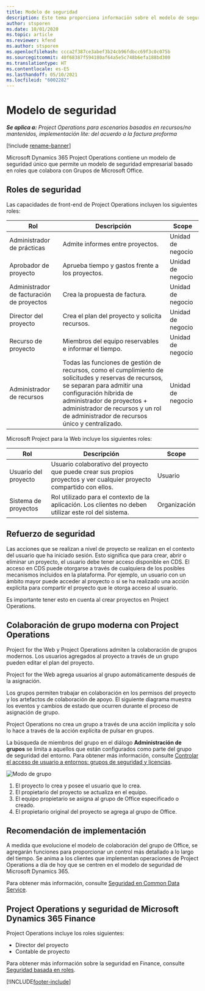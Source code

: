 ```yaml
---
title: Modelo de seguridad
description: Este tema proporciona información sobre el modelo de seguridad en Dynamics 365 Project Operations.
author: stsporen
ms.date: 10/01/2020
ms.topic: article
ms.reviewer: kfend
ms.author: stsporen
ms.openlocfilehash: ccca2f387ce3abef3b24cb96fdbcc69f3c0c075b
ms.sourcegitcommit: 40f68387f594180af64a5e5c748b6efa188bd300
ms.translationtype: HT
ms.contentlocale: es-ES
ms.lasthandoff: 05/10/2021
ms.locfileid: "6002282"
---
```

# <a name="security-model"></a>Modelo de seguridad

_**Se aplica a:** Project Operations para escenarios basados en recursos/no mantenidos, implementación lite: del acuerdo a la factura proforma_

[!include [rename-banner](~/includes/cc-data-platform-banner.md)]

Microsoft Dynamics 365 Project Operations contiene un modelo de seguridad único que permite un modelo de seguridad empresarial basado en roles que colabora con Grupos de Microsoft Office. 


## <a name="security-roles"></a>Roles de seguridad
Las capacidades de front-end de Project Operations incluyen los siguientes roles:

| Rol                          | Descripción                                                                                                                                                                 | Scope |
|-------------------------------|-----------------------------------------------------------------------------------------------------------------------------------------------------------------------------|------|
| Administrador de prácticas              | Admite informes entre proyectos.                                                                                                            | Unidad de negocio              |
| Aprobador de proyecto              | Aprueba tiempo y gastos frente a los proyectos.                                                                                                                              | Unidad de negocio |
| Administrador de facturación de proyectos | Crea la propuesta de factura.                                                                                                                                                 | Unidad de negocio |
| Director del proyecto               | Crea el plan del proyecto y solicita recursos.                                                                                                                              | Unidad de negocio |
| Recurso de proyecto              | Miembros del equipo reservables e informar el tiempo.                                                                                                          | Unidad de negocio|
| Administrador de recursos              | Todas las funciones de gestión de recursos, como el cumplimiento de solicitudes y reservas de recursos, se separan para admitir una configuración híbrida de administrador de proyectos + administrador de recursos y un rol de administrador de recursos único y centralizado. | Unidad de negocio |


Microsoft Project para la Web incluye los siguientes roles:

| Rol           | Descripción                                                                                                        | Scope  |
|----------------|--------------------------------------------------------------------------------------------------------------------|--------|
| Usuario del proyecto   | Usuario colaborativo del proyecto que puede crear sus propios proyectos y ver cualquier proyecto compartido con ellos. | Usuario   |
| Sistema de proyectos | Rol utilizado para el contexto de la aplicación. Los clientes no deben utilizar este rol del sistema.                                    | Organización |

## <a name="security-enforcement"></a>Refuerzo de seguridad
Las acciones que se realizan a nivel de proyecto se realizan en el contexto del usuario que ha iniciado sesión. Esto significa que para crear, abrir o eliminar un proyecto, el usuario debe tener acceso disponible en CDS. El acceso en CDS puede otorgarse a través de cualquiera de los posibles mecanismos incluidos en la plataforma. Por ejemplo, un usuario con un ámbito mayor puede acceder al proyecto o si se ha realizado una acción explícita para compartir el proyecto que le otorga acceso al usuario.

Es importante tener esto en cuenta al crear proyectos en Project Operations.

## <a name="modern-group-collaboration-with-project-operations"></a>Colaboración de grupo moderna con Project Operations
Project for the Web y Project Operations admiten la colaboración de grupos modernos. Los usuarios agregados al proyecto a través de un grupo pueden editar el plan del proyecto.

Project for the Web agrega usuarios al grupo automáticamente después de la asignación.

Los grupos permiten trabajar en colaboración en los permisos del proyecto y los artefactos de colaboración de apoyo. El siguiente diagrama muestra los eventos y cambios de estado que ocurren durante el proceso de asignación de grupo.

Project Operations no crea un grupo a través de una acción implícita y solo lo hace a través de la acción explícita de pulsar en grupos.

La búsqueda de miembros del grupo en el diálogo **Administración de grupos** se limita a aquellos que están configurados como parte del grupo de seguridad del entorno. Para obtener más información, consulte [Controlar el acceso de usuario a entornos: grupos de seguridad y licencias](/power-platform/admin/control-user-access).

![Modo de grupo](./media/groupsmode.png)

1. El proyecto lo crea y posee el usuario que lo crea.
2. El propietario del proyecto se actualiza en el equipo.
3. El equipo propietario se asigna al grupo de Office especificado o creado.
4. El propietario original del proyecto se agrega al grupo de Office.

## <a name="deployment-recommendation"></a>Recomendación de implementación
A medida que evolucione el modelo de colaboración del grupo de Office, se agregarán funciones para proporcionar un control más detallado a lo largo del tiempo. Se anima a los clientes que implementan operaciones de Project Operations a día de hoy que se centren en el modelo de seguridad de Microsoft Dynamics 365.

Para obtener más información, consulte [Seguridad en Common Data Service](/power-platform/admin/wp-security).

## <a name="project-operations-and-microsoft-dynamics-365-finance-security"></a>Project Operations y seguridad de Microsoft Dynamics 365 Finance
Project Operations incluye los roles siguientes:

- Director del proyecto
- Contable de proyecto

Para obtener más información sobre la seguridad en Finance, consulte [Seguridad basada en roles](/dynamics365/fin-ops-core/dev-itpro/sysadmin/role-based-security).




[!INCLUDE[footer-include](../includes/footer-banner.md)]